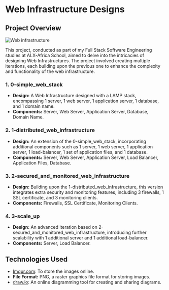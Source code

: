 # Web Infrastructure Designs

## Project Overview

![Web infrastructure](https://miro.medium.com/v2/resize:fit:1034/1*xKd1CchSaSKV83Oizju8kg.png)

This project, conducted as part of my Full Stack Software Engineering studies at ALX-Africa School, aimed to delve into the intricacies of designing Web Infrastructures. The project involved creating multiple iterations, each building upon the previous one to enhance the complexity and functionality of the web infrastructure.

### 1. 0-simple_web_stack

- **Design:** A Web Infrastructure designed with a LAMP stack, encompassing 1 server, 1 web server, 1 application server, 1 database, and 1 domain name.
- **Components:** Server, Web Server, Application Server, Database, Domain Name.

### 2. 1-distributed_web_infrastructure

- **Design:** An extension of the 0-simple_web_stack, incorporating additional components such as 1 server, 1 web server, 1 application server, 1 load-balancer, 1 set of application files, and 1 database.
- **Components:** Server, Web Server, Application Server, Load Balancer, Application Files, Database.

### 3. 2-secured_and_monitored_web_infrastructure

- **Design:** Building upon the 1-distributed_web_infrastructure, this version integrates extra security and monitoring features, including 3 firewalls, 1 SSL certificate, and 3 monitoring clients.
- **Components:** Firewalls, SSL Certificate, Monitoring Clients.

### 4. 3-scale_up

- **Design:** An advanced iteration based on 2-secured_and_monitored_web_infrastructure, introducing further scalability with 1 additional server and 1 additional load-balancer.
- **Components:** Server, Load Balancer.

## Technologies Used

- [Imgur.com](https://imgur.com): To store the images online.
- **File Format:** PNG, a raster graphics file format for storing images.
- [draw.io](https://draw.io): An online diagramming tool for creating and sharing diagrams.

